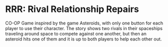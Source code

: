 # RRR: Rival Relationship Repairs
CO-OP Game inspired by the game Asteroids, with only one button for each player to use their character. The story shows two rivals in their spaceships traveling around space to compete against one another, but then an asteroid hits one of them and it is up to both players to help each other out.
